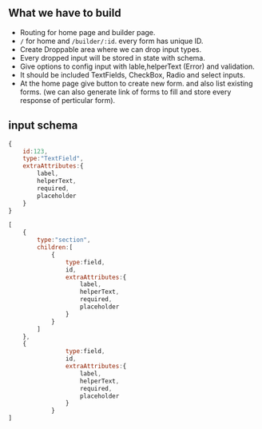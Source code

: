 
## What we have to build

- Routing for home page and builder page.
- `/` for home and `/builder/:id`. every form has unique ID.
- Create Droppable area where we can drop input types.
- Every dropped input will be stored in state with schema.
- Give options to config input with lable,helperText (Error) and validation.
- It should be included TextFields, CheckBox, Radio and select inputs.
- At the home page give button to create new form. and also list existing forms. (we can also generate link of forms to fill and store every response of perticular form).

## input schema

```javascript
{
    id:123,
    type:"TextField",
    extraAttributes:{
        label,
        helperText,
        required,
        placeholder
    }
}

```

```js
[
    {
        type:"section",
        children:[
            {
                type:field,
                id,
                extraAttributes:{
                    label,
                    helperText,
                    required,
                    placeholder
                }
            }
        ]
    },
    {
                type:field,
                id,
                extraAttributes:{
                    label,
                    helperText,
                    required,
                    placeholder
                }
            }
]
```
